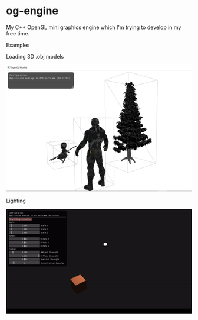 # og-engine 
My C++ OpenGL mini graphics engine which I'm trying to develop in my free time.

Examples

Loading 3D .obj models

![alt tag](https://raw.githubusercontent.com/lukascode/og-engine/master/example1.PNG)

Lighting

![alt tag](https://raw.githubusercontent.com/lukascode/og-engine/master/example2.gif)
